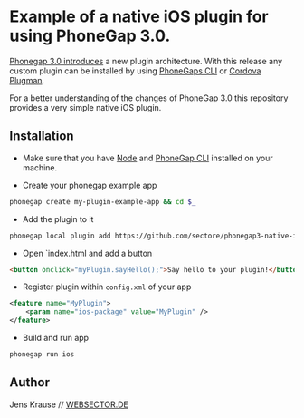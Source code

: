 # Example of a native iOS plugin for using PhoneGap 3.0.

[Phonegap 3.0 introduces](http://phonegap.com/blog/2013/07/19/adobe-phonegap-3.0-released/) a new plugin architecture. With this release any custom plugin can be installed 
by using [PhoneGaps CLI](https://github.com/mwbrooks/phonegap-cli) or [Cordova Plugman](https://github.com/apache/cordova-plugman/). 

For a better understanding of the changes of PhoneGap 3.0 this repository provides a very simple native iOS plugin.

## Installation

- Make sure that you have [Node](http://nodejs.org/) and [PhoneGap CLI](https://github.com/mwbrooks/phonegap-cli) installed on your machine.

- Create your phonegap example app

```bash
phonegap create my-plugin-example-app && cd $_
```

- Add the plugin to it

```bash
phonegap local plugin add https://github.com/sectore/phonegap3-native-ios-plugin
```

- Open `index.html and add a button

```html
<button onclick="myPlugin.sayHello();">Say hello to your plugin!</button>
```

- Register plugin within `config.xml` of your app

```xml
<feature name="MyPlugin">
    <param name="ios-package" value="MyPlugin" />
</feature>
```

- Build and run app

```bash
phonegap run ios
```

## Author
Jens Krause // [WEBSECTOR.DE](http://www.websector.de)